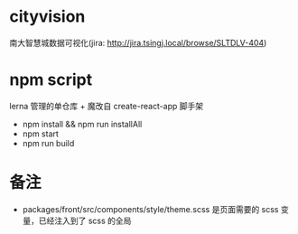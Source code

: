 # cityvision

南大智慧城数据可视化(jira: http://jira.tsingj.local/browse/SLTDLV-404)

# npm script
lerna 管理的单仓库 + 魔改自 create-react-app 脚手架

* npm install && npm run installAll
* npm start
* npm run build

# 备注
* packages/front/src/components/style/theme.scss 是页面需要的 scss 变量，已经注入到了 scss 的全局